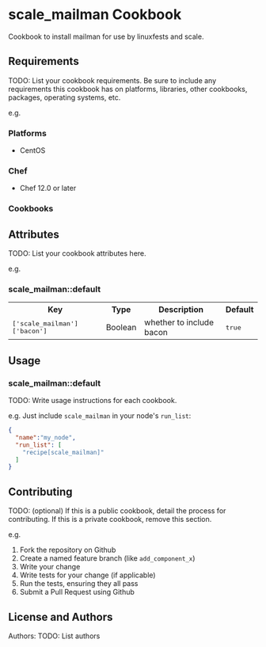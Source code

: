 # scale_mailman Cookbook

Cookbook to install mailman for use by linuxfests and scale.

## Requirements

TODO: List your cookbook requirements. Be sure to include any requirements this cookbook has on platforms, libraries, other cookbooks, packages, operating systems, etc.

e.g.
### Platforms

- CentOS

### Chef

- Chef 12.0 or later

### Cookbooks

## Attributes

TODO: List your cookbook attributes here.

e.g.
### scale_mailman::default

<table>
  <tr>
    <th>Key</th>
    <th>Type</th>
    <th>Description</th>
    <th>Default</th>
  </tr>
  <tr>
    <td><tt>['scale_mailman']['bacon']</tt></td>
    <td>Boolean</td>
    <td>whether to include bacon</td>
    <td><tt>true</tt></td>
  </tr>
</table>

## Usage

### scale_mailman::default

TODO: Write usage instructions for each cookbook.

e.g.
Just include `scale_mailman` in your node's `run_list`:

```json
{
  "name":"my_node",
  "run_list": [
    "recipe[scale_mailman]"
  ]
}
```

## Contributing

TODO: (optional) If this is a public cookbook, detail the process for contributing. If this is a private cookbook, remove this section.

e.g.
1. Fork the repository on Github
2. Create a named feature branch (like `add_component_x`)
3. Write your change
4. Write tests for your change (if applicable)
5. Run the tests, ensuring they all pass
6. Submit a Pull Request using Github

## License and Authors

Authors: TODO: List authors
